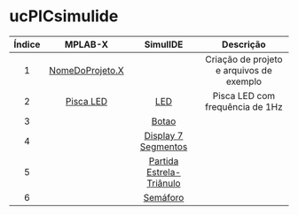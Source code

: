 # ucPICsimulide

| Índice | MPLAB-X | SimulIDE | Descrição |
|:------:|:-------:|:--------:|:---------:|
| 1 | [NomeDoProjeto.X](https://github.com/JoseWRPereira/ucPICsimulIDE/tree/master/NomeDoProjeto.X) | | Criação de projeto e arquivos de exemplo |
| 2 |[Pisca LED](https://github.com/JoseWRPereira/ucPICsimulIDE/tree/master/c1_piscaLED.X)|[LED](https://github.com/JoseWRPereira/ucPICsimulIDE/tree/master/sim_LED)| Pisca LED com frequência de 1Hz |
| 3 ||[Botao](https://github.com/JoseWRPereira/ucPICsimulIDE/tree/master/sim_LED_botao)||
| 4 ||[Display 7 Segmentos](https://github.com/JoseWRPereira/ucPICsimulIDE/tree/master/sim_disp7seg)||
| 5 ||[Partida Estrela-Triânulo](https://github.com/JoseWRPereira/ucPICsimulIDE/tree/master/sim_partida_estrela_triangulo)||
| 6 ||[Semáforo](https://github.com/JoseWRPereira/ucPICsimulIDE/tree/master/sim_semaforo)||

